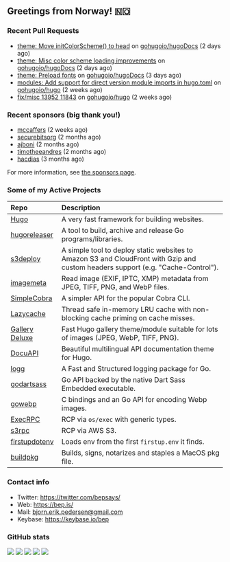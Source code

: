 ## Greetings from Norway! 🇳🇴

### Recent Pull Requests

- [theme: Move initColorScheme() to head](https://github.com/gohugoio/hugoDocs/pull/3211) on [gohugoio/hugoDocs](https://github.com/gohugoio/hugoDocs) (2 days ago)
- [theme: Misc color scheme loading improvements](https://github.com/gohugoio/hugoDocs/pull/3210) on [gohugoio/hugoDocs](https://github.com/gohugoio/hugoDocs) (2 days ago)
- [theme: Preload fonts](https://github.com/gohugoio/hugoDocs/pull/3209) on [gohugoio/hugoDocs](https://github.com/gohugoio/hugoDocs) (3 days ago)
- [modules: Add support for direct version module imports in hugo.toml](https://github.com/gohugoio/hugo/pull/13966) on [gohugoio/hugo](https://github.com/gohugoio/hugo) (2 weeks ago)
- [fix/misc 13952 11843](https://github.com/gohugoio/hugo/pull/13962) on [gohugoio/hugo](https://github.com/gohugoio/hugo) (2 weeks ago)

### Recent sponsors (big thank you!)

- [mccaffers](https://github.com/mccaffers) (2 weeks ago)
- [securebitsorg](https://github.com/securebitsorg) (2 months ago)
- [ajboni](https://github.com/ajboni) (2 months ago)
- [timotheeandres](https://github.com/timotheeandres) (2 months ago)
- [hacdias](https://github.com/hacdias) (3 months ago)

For more information, see [the sponsors page](https://github.com/sponsors/bep/).

### Some of my Active Projects

| Repo  | Description |
| :---------------------------------------- | :------------------------------------------- |
| [Hugo](https://github.com/gohugoio/hugo)|A very fast framework for building websites. |
| [hugoreleaser](https://github.com/gohugoio/hugoreleaser)| A tool to build, archive and release Go programs/libraries.  |
| [s3deploy](https://github.com/bep/s3deploy)| A simple tool to deploy static websites to Amazon S3 and CloudFront with Gzip and custom headers support (e.g. "Cache-Control").|
| [imagemeta](https://github.com/bep/imagemeta)| Read image (EXIF, IPTC, XMP) metadata from JPEG, TIFF, PNG, and WebP files.|
| [SimpleCobra](https://github.com/bep/simplecobra)|A simpler API for the popular Cobra CLI.|
| [Lazycache](https://github.com/bep/lazycache)| Thread safe in-memory LRU cache with non-blocking cache priming on cache misses.  |
| [Gallery Deluxe](https://github.com/bep/gallerydeluxe)|Fast Hugo gallery theme/module suitable for lots of images (JPEG, WebP, TIFF, PNG).|
| [DocuAPI](https://github.com/bep/docuapi)| Beautiful multilingual API documentation theme for Hugo.  |
| [logg](https://github.com/bep/logg)| A Fast and Structured logging package for Go.  |
| [godartsass](https://github.com/bep/godartsass)| Go API backed by the native Dart Sass Embedded executable. |
| [gowebp](https://github.com/bep/gowebp)|C bindings and an Go API for encoding Webp images. |
| [ExecRPC](https://github.com/bep/execrpc)|RCP via `os/exec` with generic types.  |
| [s3rpc](https://github.com/bep/s3rpc)|RCP via AWS S3.|
| [firstupdotenv](https://github.com/bep/firstupdotenv)|Loads env from the first `firstup.env` it finds. |
| [buildpkg](https://github.com/bep/buildpkg)| Builds, signs, notarizes and staples a MacOS pkg file. |

### Contact info
- Twitter: https://twitter.com/bepsays/
- Web: https://bep.is/
- Mail: bjorn.erik.pedersen@gmail.com
- Keybase: https://keybase.io/bep

### GitHub stats

![](https://github-profile-summary-cards.vercel.app/api/cards/profile-details?username=bep&theme=github)
![](https://github-profile-summary-cards.vercel.app/api/cards/repos-per-language?username=bep&theme=github)
![](https://github-profile-summary-cards.vercel.app/api/cards/most-commit-language?username=bep&theme=github)
![](https://github-profile-summary-cards.vercel.app/api/cards/stats?username=bep&theme=github)
![](https://github-profile-summary-cards.vercel.app/api/cards/productive-time?username=bep&theme=github)
